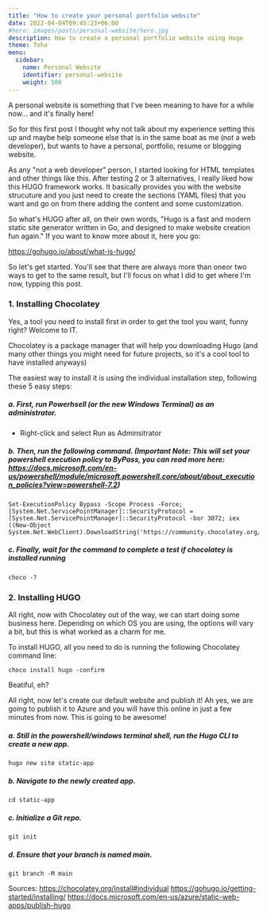 ```yaml
---
title: "How to create your personal portfolio website"
date: 2022-04-04T09:45:23+06:00
#hero: images/posts/personal-website/hero.jpg
description: How to create a personal portfolio website using Hugo
theme: Toha
menu:
  sidebar:
    name: Personal Website 
    identifier: personal-website
    weight: 500
---
```


A personal website is something that I've been meaning to have for a while now... and it's finally here! 

So for this first post I thought why not talk about my experience setting this up and maybe help someone else that is in the same boat as me (not a web developer), but wants to have a personal, portfolio, resume or blogging website.

As any "not a web developer" person, I started looking for HTML templates and other things like this. After testing 2 or 3 alternatives, I really liked how this HUGO framework works. It basically provides you with the website strucuture and you just need to create the sections (YAML files) that you want and go on from there adding the content and some customization.

So what's HUGO after all, on their own words, "Hugo is a fast and modern static site generator written in Go, and designed to make website creation fun again." If you want to know more about it, here you go:

https://gohugo.io/about/what-is-hugo/

So let's get started. You'll see that there are always more than oneor two ways to get to the same result, but I'll focus on what I did to get where I'm now, typping this post.

### 1. Installing Chocolatey 
Yes, a tool you need to install first in order to get the tool you want, funny right? Welcome to IT.

Chocolatey is a package manager that will help you downloading Hugo (and many other things you might need for future projects, so it's a cool tool to have installed anyways) 

The easiest way to install it is using the individual installation step, following these 5 easy steps:

##### a. First, run Powerhsell (or the new Windows Terminal) as an administrator.
  * Right-click and select Run as Adminsitrator

##### b. Then, run the following command. (Important Note: This will set your powershell execution policy to ByPass, you can read more here: https://docs.microsoft.com/en-us/powershell/module/microsoft.powershell.core/about/about_execution_policies?view=powershell-7.2)

```
Set-ExecutionPolicy Bypass -Scope Process -Force; [System.Net.ServicePointManager]::SecurityProtocol = [System.Net.ServicePointManager]::SecurityProtocol -bor 3072; iex ((New-Object System.Net.WebClient).DownloadString('https://community.chocolatey.org/install.ps1'))

```

##### c. Finally, wait for the command to complete a test if chocolatey is installed running

```
choco -?
```

### 2. Installing HUGO

All right, now with Chocolatey out of the way, we can start doing some business here. Depending on which OS you are using, the options will vary a bit, but this is what worked as a charm for me.

To install HUGO, all you need to do is running the following Chocolatey command line:

```
choco install hugo -confirm
```

Beatiful, eh?

All right, now let's create our default website and publish it! Ah yes, we are going to publish it to Azure and you will have this online in just a few minutes from now. This is going to be awesome!

##### a. Still in the powershell/windows terminal shell, run the Hugo CLI to create a new app.
```
hugo new site static-app
```

##### b. Navigate to the newly created app.
```
cd static-app
```

##### c. Initialize a Git repo.
```
git init
```

##### d. Ensure that your branch is named main.
```
git branch -M main
```

Sources:
https://chocolatey.org/install#individual
https://gohugo.io/getting-started/installing/
https://docs.microsoft.com/en-us/azure/static-web-apps/publish-hugo

